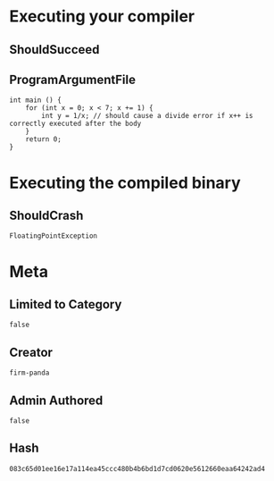 # Executing your compiler

## ShouldSucceed

## ProgramArgumentFile

```
int main () {
    for (int x = 0; x < 7; x += 1) {
    	int y = 1/x; // should cause a divide error if x++ is correctly executed after the body
    }
    return 0;
}
```

# Executing the compiled binary

## ShouldCrash

```
FloatingPointException
```

# Meta

## Limited to Category

```
false
```

## Creator

```
firm-panda
```

## Admin Authored

```
false
```

## Hash

```
083c65d01ee16e17a114ea45ccc480b4b6bd1d7cd0620e5612660eaa64242ad4
```
